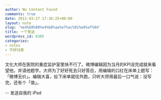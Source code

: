 ```yaml
---
author: No Content Found
comments: true
date: 2012-03-27 17:36:25+00:00
layout: note
slug: '%e4%b8%80%e4%b8%aa%e7%ac%91%e8%af%9d'
title: 一个笑话
wordpress_id: 6385
categories:
- notes
- 不好归类
---
```


文化大师在医院的重症监护室里快不行了。微博编辑因为当月的KPI没完成就来看望他，并请他题字。大师为了好好死去只好答应，用编辑的口红在床单上题写：「微博无价」。编辑大喜，扯下床单就往外跑，只听大师用最后一口气说：没写完，还有个「值」。  
  
-- 发送自我的 iPad  

